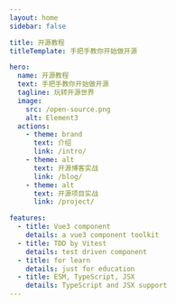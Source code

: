 ```yaml
---
layout: home
sidebar: false

title: 开源教程 
titleTemplate: 手把手教你开始做开源

hero:
  name: 开源教程
  text: 手把手教你开始做开源
  tagline: 玩转开源世界
  image:
    src: /open-source.png
    alt: Element3
  actions:
    - theme: brand
      text: 介绍
      link: /intro/
    - theme: alt
      text: 开源博客实战
      link: /blog/
    - theme: alt
      text: 开源项目实战
      link: /project/

features:
  - title: Vue3 component 
    details: a vue3 component toolkit
  - title: TDD by Vitest
    details: test driven component
  - title: for learn
    details: just for education
  - title: ESM, TypeScript, JSX
    details: TypeScript and JSX support 
---
```


<TeamView />